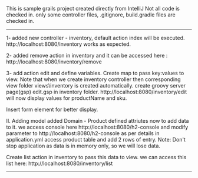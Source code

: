 This is sample grails project created directly from IntelliJ
Not all code is checked in. 
only some controller files, .gitignore, build.gradle files are checked in.

----------------------------------------------------------------
1- added new controller - inventory, default action index will be executed.
http://localhost:8080/inventory works as expected.

2- added remove action in inventory and it can be accessed here :
http://localhost:8080/inventory/remove

3- add action edit and define variables. Create map to pass key:values to view. 
Note that when we create inventory controller then corresponding view folder views\inventory is created automatically.
create groovy server page(gsp) edit.gsp in  inventory folder.
http://localhost:8080/inventory/edit will now display values for productName and sku.

Insert form element for better display. 

II. Adding model 
added Domain - Product
defined  attriutes 
now to add data to it. we access console here http://localhost:8080/h2-console and 
modify parameter to http://localhost:8080/h2-console as per details in application.yml
access product table and add 2 rows of entry. 
Note: Don't stop application as data is in memory only, so we will lose data. 

Create list action in inventory to pass this data to view.
we can access this list here: http://localhost:8080/inventory/list

 

----------------------------------------------------------------